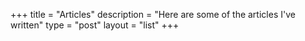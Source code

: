 +++
title = "Articles"
description = "Here are some of the articles I've written"
type = "post"
layout = "list"
+++



